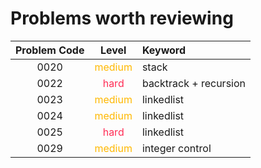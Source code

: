# Problems worth reviewing

| Problem Code |                Level                | Keyword               |
| :----------: | :---------------------------------: | :-------------------- |
|     0020     | <font color="#FFB800">medium</font> | stack                 |
|     0022     |  <font color="#FF2D55">hard</font>  | backtrack + recursion |
|     0023     | <font color="FFB800">medium</font>  | linkedlist            |
|     0024     | <font color="FFB800">medium</font>  | linkedlist            |
|     0025     |  <font color="FF2D55">hard</font>   | linkedlist            |
|     0029     | <font color="FFB800">medium</font>  | integer control       |
